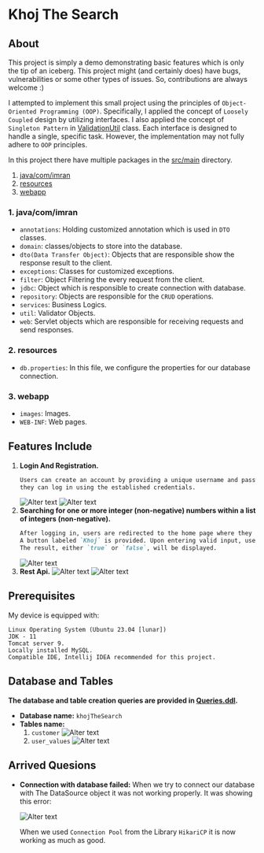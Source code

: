 # Khoj The Search

## About
This project is simply a demo demonstrating basic features which is only the tip of an iceberg.
This project might (and certainly does) have bugs, vulnerabilities or some other types of issues.
So, contributions are always welcome :)

I attempted to implement this small project using the principles of `Object-Oriented Programming (OOP)`.
Specifically, I applied the concept of `Loosely Coupled` design by utilizing interfaces. 
I also applied the concept of `Singleton Pattern` in [ValidationUtil](https://github.com/ImranHossainFakir/Simple-Projects-with-JAVA/blob/main/Khoj_The_Search/Khoj-The-Search/src/main/java/com/imran/util/ValidationUtil.java) class. Each interface is designed to handle a single, specific task.
However, the implementation may not fully adhere to `OOP` principles. 

In this project there have multiple packages in the [src/main](https://github.com/ImranHossainFakir/Simple-Projects-with-JAVA/tree/main/Khoj_The_Search/Khoj-The-Search/src/main) directory.

1. [java/com/imran](#1-javacomimran)
2. [resources](#2-resources)
3. [webapp](#3-webapp)

### 1. java/com/imran
- `annotations`: Holding customized annotation which is used in `DTO` classes.
- `domain`: classes/objects to store into the database. 
- `dto(Data Transfer Object)`: Objects that are responsible show the response result to the client.  
- `exceptions`: Classes for customized exceptions.
- `filter`: Object Filtering the every request from the client.
- `jdbc`: Object which is responsible to create connection with database.
- `repository`: Objects are responsible for the `CRUD` operations.
- `services`: Business Logics.
- `util`: Validator Objects.
- `web`: Servlet objects which are responsible for receiving requests and send responses.

### 2. resources
- `db.properties`: In this file, we configure the properties for our database connection.

### 3. webapp
- `images`: Images.
- `WEB-INF`: Web pages.

## Features Include
1. **Login And Registration.**
   ```md
   Users can create an account by providing a unique username and password. Subsequently,
   they can log in using the established credentials.
   ```
   ![Alter text](https://github.com/ImranHossain00/Simple-Projects-with-JAVA/blob/main/Khoj_The_Search/Khoj-The-Search/screenshots/khoj_signup.jpg?raw=true)
   ![Alter text](https://github.com/ImranHossain00/Simple-Projects-with-JAVA/blob/main/Khoj_The_Search/Khoj-The-Search/screenshots/khoj_login.jpg?raw=true)
2. **Searching for one or more integer (non-negative) numbers within a list of integers (non-negative).**
   ```md
   After logging in, users are redirected to the home page where they can input one or more integer values and specify one or more integer values as search criteria.
   A button labeled `Khoj` is provided. Upon entering valid input, users can initiate a search to determine whether the search values exist within the provided input values.
   The result, either `true` or `false`, will be displayed.
   ```
   ![Alter text](https://github.com/ImranHossain00/Simple-Projects-with-JAVA/blob/main/Khoj_The_Search/Khoj-The-Search/screenshots/khoj_input_result.jpg?raw=true)
3. **Rest Api.**
   ![Alter text](https://github.com/ImranHossain00/Simple-Projects-with-JAVA/blob/main/Khoj_The_Search/Khoj-The-Search/screenshots/khoj_rest_api.jpg?raw=true)
   ![Alter text](https://github.com/ImranHossain00/Simple-Projects-with-JAVA/blob/main/Khoj_The_Search/Khoj-The-Search/screenshots/khoj_rest_api_1.jpg?raw=true)


## Prerequisites
My device is equipped with:
```
Linux Operating System (Ubuntu 23.04 [lunar])
JDK - 11
Tomcat server 9.
Locally installed MySQL.
Compatible IDE, Intellij IDEA recommended for this project.
```

## Database and Tables
**The database and table creation queries are provided in [Queries.ddl](https://github.com/ImranHossainFakir/Simple-Projects-with-JAVA/blob/main/Khoj_The_Search/Khoj-The-Search/Queries.ddl).**
- **Database name:** ``khojTheSearch``
- **Tables name:** 
  1. `customer`
     ![Alter text](https://github.com/ImranHossain00/Simple-Projects-with-JAVA/blob/main/Khoj_The_Search/Khoj-The-Search/screenshots/khoj_database1.jpg?raw=true)
  2. `user_values`
     ![Alter text](https://github.com/ImranHossain00/Simple-Projects-with-JAVA/blob/main/Khoj_The_Search/Khoj-The-Search/screenshots/khoj_database2.jpg?raw=true)


## Arrived Quesions
- **Connection with database failed:** When we try to connect our database with The DataSource object
  it was not working properly. It was showing this error:

  ![Alter text](https://github.com/ImranHossain00/Simple-Projects-with-JAVA/blob/main/Khoj_The_Search/Khoj-The-Search/screenshots/DatabaseError_1.jpg?raw=true)

  When we used `Connection Pool` from the Library `HikariCP` it is now working as much as good.
